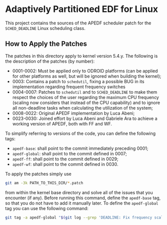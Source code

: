 # Adaptively Partitioned EDF for Linux

This project contains the sources of the APEDF scheduler patch for the `SCHED_DEADLINE`
Linux scheduling class.

## How to Apply the Patches

The patches in this directory apply to kernel version 5.4.y.
The following is the description of the patches (by number):
 - 0001-0002: Must be applied only to ODROID platforms (can be applied for other
   platforms as well, but will be ignored when building the kernel);
 - 0003: Contains a patch to `schedutil`, fixing a possible BUG in its
   implementation regarding frequent frequency switches
 - 0004-0007: Patches to `schedutil` and to `SCHED_DEADLINE` to make them
   respect the choices of the user regarding the maximum CPU frequency (scaling
   now considers that instead of the CPU capability) and to ignore all
   non-deadline tasks when calculating the utilization of the system;
 - 0008-0022: Original APEDF implementation by Luca Abeni;
 - 0023-0030: Joined effort by Luca Abeni and Gabriele Ara to achieve a working
   version of APEDF, both with FF and WF.

To simplify referring to versions of the code, you can define the following
tags:
 - `apedf-base`: shall point to the commit immediately preceding 0001;
 - `apedf-global`: shall point to the commit defined in 0007;
 - `apedf-ff`: shall point to the commit defined in 0029;
 - `apedf-wf`: shall point to the commit defined in 0030.

To apply the patches simply use
```bash
git am -3k PATH_TO_THIS_DIR/*.patch
```
from within the kernel base directory and solve all of the issues that you
encounter (if any). Before running this command, define the `apedf-base` tag, so
that you do not have to add it manually later. To define the `apedf-global` tag
you can use the following command:
```bash
git tag -a apedf-global "$(git log --grep 'DEADLINE: Fix frequency scaling' --pretty=format:"%h")"
```
